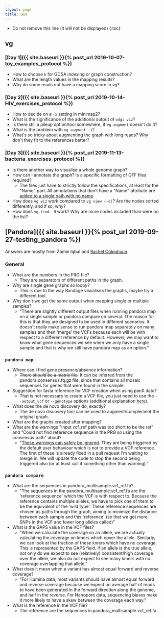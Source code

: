 ```yaml
---
layout: page
title: Q&A
---
```


* Do not remove this line (it will not be displayed)
{:toc}

## vg

### [Day 1]({{ site.baseurl }}{% post_url 2019-10-07-toy_examples_protocol %})

- How to choose `k` for GCSA indexing or graph construction?
- What are the length values in the mapping results?
- Why do some reads not have a mapping score in vg?

### [Day 2]({{ site.baseurl }}{% post_url 2019-10-14-HIV_exercises_protocol %})

- How to decide on a `-x` setting in minimap2?
- What is the significance of the additional output of `odgi viz`?
- Is there still a pileup option/tool somewhere, if `vg augment` doesn't do it?
- What is the problem with `vg augment -i`?
- What's so tricky about augmenting the graph with long reads? Why don't they fit to the references better?

### [Day 3]({{ site.baseurl }}{% post_url 2019-11-13-bacteria_exercises_protocol %})

- Is there another way to visualise a whole genome graph?
- How can I annotate the graph? Is a specific formatting of GFF files required?
  - The files just have to strictly follow the specifications, at least for the "Name" part. All annotations that don't have a "Name" attribute are [added to a single path with no name](https://github.com/vgteam/vg/issues/2550).
- How does `vg viz` work compared to `vg view (-d)`? Are the nodes sorted differently, and if so, why?
- How does `vg find -N` work? Why are more nodes included than were on the list?

## [Pandora]({{ site.baseurl }}{% post_url 2019-09-27-testing_pandora %})

Answers are mostly from Zamin Iqbal and [Rachel Colquhoun](https://lilithelina.github.io/CPANG19/exercise/psae/2019/09/27/testing_pandora.html#comment-4719203354).

### General

- What are the numbers in the PRG file?
  - They are separators of different paths in the graph.
- Why are single gene graphs so loopy?
  - This is due to the way Bandage visualises the graphs, maybe try a different tool.
- Why don't we get the same output when mapping single or multiple samples?
  - "There are slightly different output files when running pandora map on a single sample or pandora compare on several. The reason for this is that they are designed to be used in different scenarios. It doesn't really make sense to run pandora map separately on many samples and then 'merge' the VCFs because each will be with respect to a different reference by default. However, we may want to know what gene sequences we see when we only have a single sample and that is why we still have pandora map as an option."

### `pandora map`

- Where can I find gene presence/absence information?
  - ~~There *should* be a matrix file.~~ It can be inferred from the pandora.consensus.fq.gz file, since that contains all mosaic sequences for genes that were found in the sample.
- Suggestion for fasta reference for VCF creation when using panX data?
  - That is not necessary to create a VCF file, you just need to use the `--output_vcf` or `--genotype` options (additional explanation [here](https://github.com/rmcolq/pandora/issues/205)).
- What does the de novo discovery do, exactly?
  - The de novo discovery tool can be used to augment/complement the original graph.
- What are the graphs created after mapping?
- What are the warnings "Input vcf_ref path was too short to be the ref" and "Could not find reference sequence in the PRG so using the consensus path" about?
  - "[These warnings can safely be ignored](https://github.com/rmcolq/pandora/issues/206). They are being triggered by the default user behaviour which is not to provide a VCF reference. The first of these is already fixed in a pull request I'm waiting to merge in. We will update the code to stop the second being triggered also (or at least call it something other than warning)."

### `pandora compare`

- What are the sequences in pandora_multisample.vcf_ref.fa?
  - "The sequences in the pandora_multisample.vcf_ref.fa are the 'reference sequence' which the VCF is with respect to. Because the reference contains multiple alleles, we have to pick one of them to be the equivalent of the 'wild type'. These reference sequences are chosen as paths through the graph, aiming to minimize the distance between each sample and this 'reference' (so that we get more SNPs in the VCF and fewer long alleles called)"
- What is the GAPS value in the VCF files?
  - "When we calculate the coverage on an allele, we are actually calculating the coverage on kmers which cover the allele. Similarly, we can look at the fraction of these kmers which have no coverage. This is represented by the GAPS field. If an allele is the true allele, not only do we expect to see (relatively) consistent/high coverage over the allele, we also do not expect to see many kmers with no coverage overlapping that allele."
- What does it mean when a variant has almost equal forward and reverse coverage?
  - "For Illumina data, most variants should have almost equal forward and reverse coverage because we expect on average half of reads to have been generated in the forward direction along the genome, and half in the reverse. For Nanopore data, sequencing biases make it more likely to have a skew between the coverage each way."
- What is the reference in the VCF file?
  - The reference are the sequences in pandora_multisample.vcf_ref.fa.

